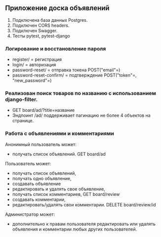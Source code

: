 ## Приложение доска объявлений

1. Подключена база данных Postgres.
2. Подключен CORS headers.
3. Подключен Swagger.
4. Тесты pytest, pytest-django

### Логирование и восстановление пароля
- register/ = регистрация
- login/ = авторизация
- password-reset/ = отправка токена POST("email"=)
- password-reset-confirm/ = подтверждение POST("token"=, "new_password"=)

### Реализован поиск товаров по названию с использованием django-filter.
- GET board/ad/?title=название
- Эндпоинт /ad/ поддерживает пагинацию не более 4 объектов на странице.

### Работа с объявлениями и комментариями
Анонимный пользователь может: 
- получать список объявлений. GET board/ad

Пользователь может: 
- получать список объявлений,
- получать одно объявление,
- создавать объявление
- редактировать и удалять свое объявление,
- получать список комментариев, GET board/review
- создавать комментарии,
- редактировать/удалять свои комментарии. DELETE board/review/id

Администратор может: 
- дополнительно к правам пользователя редактировать или удалять объявления и комментарии любых других пользователей.